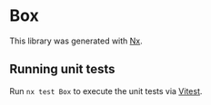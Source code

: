 # Box

This library was generated with [Nx](https://nx.dev).

## Running unit tests

Run `nx test Box` to execute the unit tests via [Vitest](https://vitest.dev/).
